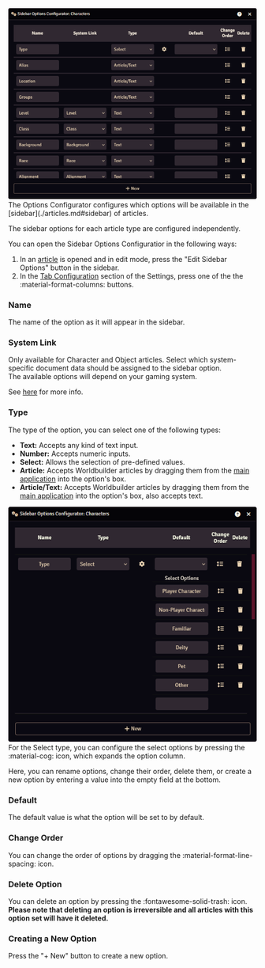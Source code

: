 <div class="imgContainer"><img src="../../img/article/sidebarConfig.png"></div>
The Options Configurator configures which options will be available in the [sidebar](./articles.md#sidebar) of articles.

The sidebar options for each article type are configured independently.

You can open the Sidebar Options Configuratior in the following ways:

1. In an [article](./articles.md) is opened and in edit mode, press the "Edit Sidebar Options" button in the sidebar.
2. In the [Tab Configuration](../settings.md#tab-configuration) section of the Settings, press one of the the :material-format-columns: buttons.

### Name
The name of the option as it will appear in the sidebar.

### System Link
Only available for Character and Object articles.
Select which system-specific document data should be assigned to the sidebar option.<br>
The available options will depend on your gaming system.

See [here](./articles.md#system-link) for more info.

### Type
The type of the option, you can select one of the following types:

* <b>Text:</b> Accepts any kind of text input.
* <b>Number:</b> Accepts numeric inputs.
* <b>Select:</b> Allows the selection of pre-defined values.
* <b>Article:</b> Accepts Worldbuilder articles by dragging them from the [main application](../mainApplication/mainApplication.md) into the option's box.
* <b>Article/Text:</b> Accepts Worldbuilder articles by dragging them from the [main application](../mainApplication/mainApplication.md) into the option's box, also accepts text.

<div class="imgContainer"><img src="../../img/article/sidebarConfig-selectOptions.png"></div>
For the Select type, you can configure the select options by pressing the :material-cog: icon, which expands the option column.

Here, you can rename options, change their order, delete them, or create a new option by entering a value into the empty field at the bottom.

### Default
The default value is what the option will be set to by default.

### Change Order
You can change the order of options by dragging the :material-format-line-spacing: icon.

### Delete Option
You can delete an option by pressing the :fontawesome-solid-trash: icon.<br>
<b>Please note that deleting an option is irreversible and all articles with this option set will have it deleted.</b>

### Creating a New Option
Press the "+ New" button to create a new option.